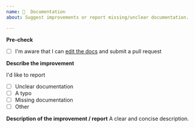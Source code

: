 ```yaml
---
name: 📖  Documentation
about: Suggest improvements or report missing/unclear documentation.

---
```


**Pre-check**
- [ ] I'm aware that I can [edit the docs](https://github.com/webdriverio/webdriverio/blob/main/CONTRIBUTING.md) and submit a pull request

**Describe the improvement**

I'd like to report
- [ ] Unclear documentation
- [ ] A typo
- [ ] Missing documentation
- [ ] Other

**Description of the improvement / report**
A clear and concise description.
